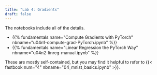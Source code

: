 ```yaml
---
title: "Lab 4: Gradients"
draft: false
---
```


The notebooks include all of the details.

- {{% fundamentals name="Compute Gradients with PyTorch" nbname="u04n1-compute-grad-PyTorch.ipynb" %}}
- {{% fundamentals name="Linear Regression the PyTorch Way" nbname="u04n2-linreg-manual.ipynb" %}}

These are mostly self-contained, but you may find it helpful to refer to {{< fastbook num="4" nbname="04_mnist_basics.ipynb" >}}.


<!-- 
## Feedback

- Next time, please copy and paste the Analysis questions into the textbox here.
- Next time, include headings to separate the responses for each notebook.
- Next time, please keep the original names of the notebooks.

Hopefully quick revisions:

- diagnose-classifier: Be careful about the difference between percentage and fraction. An accuracy of .99 is 99% accurate or 1% error rate.
- diagnose-classifier: Predicted True = predicted "cat", so the 6 is actually cases where the classifier predicted *cat* but it was wrong.
- diagnose-classifier: loss can be high even for correctly classified images if the classifier *wasn't confident* in its predictions. (Better to be confidently correct than un-confidently correct, and better that than confidently wrong.)
- diagnose-classifier: loss is directly derived from probability: loss is `-log(prob)` when the clf was right, `-log(1-prob)` when the clf was wrong
- compute-grad analysis is overcomplicated. Use only basic math operations like `+` or `*`; don't use any autograd functionality (like `.backward()`).
- compute-grad analysis: `x1_grad` is incorrect (try it for several different values, or think symbolically about the derivative of the function)
- compute-grad analysis: compute-grad: The function is f(x1, x2) = 2x1 + x2^2 + 5. x1_grad = df/dx1 = 2 (note that it doesn't depend on x2. Now try the same for x2_grad.
- image-ops: mean image didn't work. Use `axis=0` or `axis=1` etc.
- image-ops: blacking out part of the image didn't work. See [the revised instructions](https://cs.calvin.edu/courses/cs/344/22sp/fundamentals/u2n2-image-ops.html), search for the phrase "assign to slices".
- image-ops: only-red-channel didn't work. Use assignment like the previous problem.

Optional revisions:

- diagnose-classifier: the probability number is actually the probability that the classifier assigned to the decision that it made. (I think it should be the probability that it assigns to the *correct* answer, but they're not going to change that now.)
- image ops: grayscale should have used the average of all 3 channels (mean on axis 1)
- black-out could have used negative indexing (e.g., `-50:`)
-->